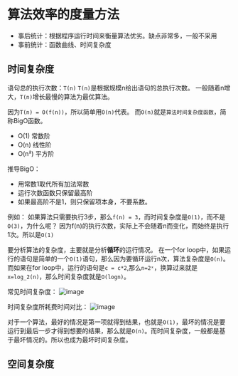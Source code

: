 # 算法效率的度量方法

- 事后统计：根据程序运行时间来衡量算法优劣。缺点非常多，一般不采用
- 事前统计：函数曲线、时间复杂度

## 时间复杂度

语句总的执行次数：`T(n)`
`T(n)`是根据规模n给出语句的总执行次数。
一般随着n增大，`T(n)`增长最慢的算法为最优算法。

因为`T(n) = O(f(n))`，所以简单用`O(n)`代表。
而`O(n)`就是`算法时间复杂度函数`，简称BigO函数。


- O(1) 常数阶
- O(n) 线性阶
- O(n²) 平方阶

推导BigO：
- 用常数1取代所有加法常数
- 运行次数函数只保留最高阶
- 如果最高阶不是1，则只保留项本身，不要系数。

例如：
如果算法只需要执行3步，那么`f(n) = 3`，而时间复杂度是`O(1)`，而不是`O(3)`，为什么呢？
因为f(n)的执行次数，实际上不会随着n而变化，而始终是执行1次。所以是`O(1)`


要分析算法的复杂度，主要就是分析**循环**的运行情况。
在一个for loop中，如果运行的语句是简单的一个`O(1)`语句，那么因为要循环运行n次，算法复杂度是`O(n)`。
而如果在for loop中，运行的语句是`c = c*2`,那么`n=2ˣ`，换算过来就是`x=log_2(n)`，那么时间复杂度就是`O(logn)`。

常见时间复杂度：
![image](https://user-images.githubusercontent.com/14041622/48190611-24f1a200-e37e-11e8-9f87-90390f462461.png)

时间复杂度所耗费时间对比：
![image](https://user-images.githubusercontent.com/14041622/48190639-35a21800-e37e-11e8-8cc2-95c236694e83.png)

对于一个算法，最好的情况是第一项就得到结果，也就是`O(1)`，最坏的情况是要运行到最后一步才得到想要的结果，那么就是`O(n)`。而时间复杂度，一般都是基于最坏情况的。所以也成为最坏时间复杂度。


## 空间复杂度
